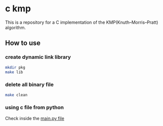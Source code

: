 # c kmp

This is a repository for a C implementation of the KMP(Knuth–Morris–Pratt) algorithm.

## How to use

### create dynamic link library

```bash
mkdir pkg
make lib
```

### delete all binary file

```bash
make clean
```

### using c file from python

Check inside the [main.py file](/main.py)

